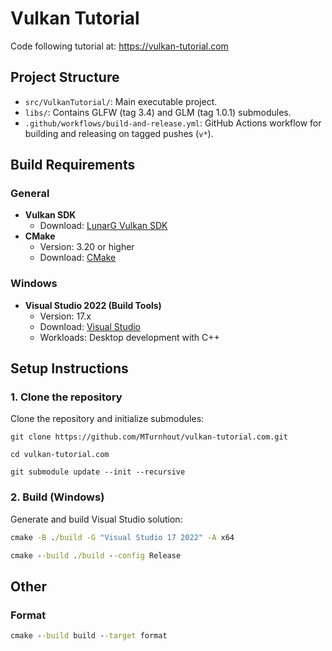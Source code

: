 # Vulkan Tutorial
Code following tutorial at:
https://vulkan-tutorial.com

## Project Structure
- `src/VulkanTutorial/`: Main executable project.
- `libs/`: Contains GLFW (tag 3.4) and GLM (tag 1.0.1) submodules.
- `.github/workflows/build-and-release.yml`: GitHub Actions workflow for building and releasing on tagged pushes (`v*`).

## Build Requirements

### General
- **Vulkan SDK**
  - Download: [LunarG Vulkan SDK](https://vulkan.lunarg.com/)
- **CMake**
  - Version: 3.20 or higher
  - Download: [CMake](https://cmake.org/download/)

### Windows
- **Visual Studio 2022 (Build Tools)**
  - Version: 17.x
  - Download: [Visual Studio](https://visualstudio.microsoft.com/downloads/)
  - Workloads: Desktop development with C++

## Setup Instructions

### 1. Clone the repository
Clone the repository and initialize submodules:
```
git clone https://github.com/MTurnhout/vulkan-tutorial.com.git
```
```
cd vulkan-tutorial.com
```
```
git submodule update --init --recursive
```

### 2. Build (Windows)
Generate and build Visual Studio solution:
```cmd
cmake -B ./build -G "Visual Studio 17 2022" -A x64
```
```cmd
cmake --build ./build --config Release
```

## Other

### Format
```cmd
cmake --build build --target format
```